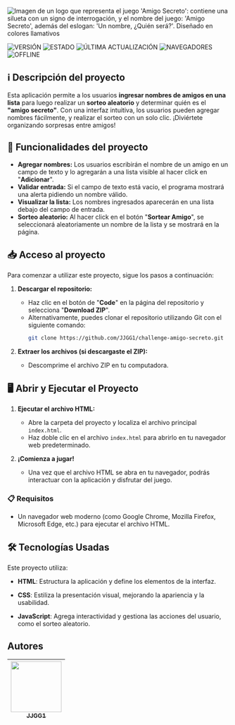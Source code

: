 ![Imagen de un logo que representa el juego 'Amigo Secreto': contiene una silueta con un signo de interrogación, y el nombre del juego: 'Amigo Secreto', además del eslogan: 'Un nombre, ¿Quién será?'. Diseñado en colores llamativos](https://github.com/user-attachments/assets/e789e484-ad7e-4557-8653-bc00c15d74f6)

![VERSIÓN](https://img.shields.io/badge/VERSIÓN-1.0.0-blue)
![ESTADO](https://img.shields.io/badge/ESTADO-CONCLUIDO-brightgreen)
![ÚLTIMA ACTUALIZACIÓN](https://img.shields.io/badge/ÚLTIMA%20ACTUALIZACIÓN-FEBRERO%202025-orange)
![NAVEGADORES](https://img.shields.io/badge/SOPORTE%20MULTIPLES%20NAVEGADORES-SÍ-brightgreen)
![OFFLINE](https://img.shields.io/badge/ACCESO%20OFFLINE-SÍ-brightgreen)

## ℹ️ Descripción del proyecto

Esta aplicación permite a los usuarios **ingresar nombres de amigos en una lista** para luego realizar un **sorteo aleatorio** y determinar quién es el **"amigo secreto"**. Con una interfaz intuitiva, los usuarios pueden agregar nombres fácilmente, y realizar el sorteo con un solo clic. ¡Diviértete organizando sorpresas entre amigos!


## 🔨 Funcionalidades del proyecto
- **Agregar nombres:** Los usuarios escribirán el nombre de un amigo en un campo de texto y lo agregarán a una lista visible al hacer click en "**Adicionar**".
- **Validar entrada:** Si el campo de texto está vacio, el programa mostrará una alerta pidiendo un nombre válido.
- **Visualizar la lista:** Los nombres ingresados aparecerán en una lista debajo del campo de entrada.
- **Sorteo aleatorio:** Al hacer click en el botón "**Sortear Amigo**", se seleccionará aleatoriamente un nombre de la lista y se mostrará en la página.

## 📥 Acceso al proyecto
Para comenzar a utilizar este proyecto, sigue los pasos a continuación:

1. **Descargar el repositorio:**
   - Haz clic en el botón de "**Code**" en la página del repositorio y selecciona "**Download ZIP**".
   - Alternativamente, puedes clonar el repositorio utilizando Git con el siguiente comando:
     ```bash
     git clone https://github.com/JJGG1/challenge-amigo-secreto.git
     ```

2. **Extraer los archivos (si descargaste el ZIP):**
   - Descomprime el archivo ZIP en tu computadora.
  
## 🖥️ Abrir y Ejecutar el Proyecto

1. **Ejecutar el archivo HTML:**
   - Abre la carpeta del proyecto y localiza el archivo principal `index.html`.
   - Haz doble clic en el archivo `index.html` para abrirlo en tu navegador web predeterminado.

2. **¡Comienza a jugar!**
   - Una vez que el archivo HTML se abra en tu navegador, podrás interactuar con la aplicación y disfrutar del juego.

### 📋 Requisitos
- Un navegador web moderno (como Google Chrome, Mozilla Firefox, Microsoft Edge, etc.) para ejecutar el archivo HTML.

## 🛠️ Tecnologías Usadas

Este proyecto utiliza:
- **HTML**: Estructura la aplicación y define los elementos de la interfaz.
  
- **CSS**: Estiliza la presentación visual, mejorando la apariencia y la usabilidad.
  
- **JavaScript**: Agrega interactividad y gestiona las acciones del usuario, como el sorteo aleatorio.

## Autores
|  [<img src="https://avatars.githubusercontent.com/u/127985134?s=96&v=4" width=115><br><sub>JJGG1</sub>](https://github.com/JJGG1) |
| :---: | 
